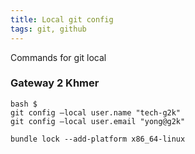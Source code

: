 ```yaml
---
title: Local git config
tags: git, github
---
```

Commands for git local

<!--more-->
### Gateway 2 Khmer

``` console
bash $
git config —local user.name "tech-g2k"
git config —local user.email "yong@g2k"
```

```console
bundle lock --add-platform x86_64-linux
```
